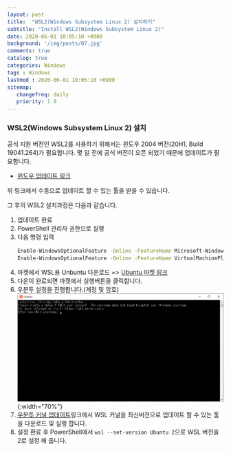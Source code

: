 ```yaml
---
layout: post
title:  "WSL2(Windows Subsystem Linux 2) 설치하기"
subtitle: "Install WSL2(Windows Subsystem Linux 2)"
date: 2020-06-01 10:05:10 +0900
background: '/img/posts/07.jpg'
comments: true
catalog: true
categories: Windows
tags : Windows
lastmod : 2020-06-01 10:05:10 +0900
sitemap:
   changefreq: daily
   priority: 1.0
---
```


### WSL2(Windows Subsystem Linux 2) 설치

공식 지원 버전인 WSL2를 사용하기 위해서는 윈도우 2004 버전(20H1, Build 19041.264)가 필요합니다. 몇 일 전에 공식 버전이 오픈 되었기 때문에 업데이트가 필요합니다.
- [윈도우 업데이트 링크](https://www.microsoft.com/ko-kr/software-download/windows10)

위 링크에서 수동으로 업데이트 할 수 있는 툴을 받을 수 있습니다.

그 후의  WSL2 설치과정은 다음과 같습니다.

1. 업데이트 완료
2. PowerShell 관리자 권한으로 실행
3. 다음 명령 입력
   ```bash
   Enable-WindowsOptionalFeature -Online -FeatureName Microsoft-Windows-Subsystem-Linux
   Enable-WindowsOptionalFeature -Online -FeatureName VirtualMachinePlatform
   ```
4. 마켓에서 WSL용 Unbuntu 다운로드 => [Ubuntu 마켓 링크](ms-windows-store://pdp?productId=9NBLGGH4MSV6&ocid=&cid=&referrer=unistoreweb&scenario=click&webig=240968bf-b51b-4194-98f7-d5014cbf6c4b&muid=0190504D4B686AFF1A215E6E4F686CAE&websession=90380ed73ffc4961975e0d2745520c77&tduid=)
5. 다운이 완료되면 마켓에서 실행버튼을 클릭합니다.
6. 우분투 설정을 진행합니다.(계정 및 암호)
   ![ubuntu image](/img/WSL/ubuntu_setting.png){:width="70%"}
7. [우분투 커널 업데이트](https://docs.microsoft.com/ko-kr/windows/wsl/wsl2-kernel)링크에서 WSL 커널을 최신버전으로 업데이트 할 수 있는 툴을 다운로드 및 실행 합니다.
8. 설정 환료 후 PowerShell에서 `wsl --set-version Ubuntu 2`으로 WSL 버전을 2로 설정 해 줍니다.

